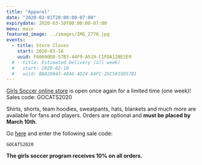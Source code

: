 ```yaml
---
title: "Apparel"
date: "2020-03-01T20:00:00-07:00"
expirydate: 2020-03-10T00:00:00-07:00
menu: main
featured_image: ../images/IMG_2770.jpg
events:
  - title: Store Closes
    start: 2020-03-10
    uuid: F60600D8-57B3-44F9-A519-C1FDA12BE2E9
  # - title: Estimated Delivery (all week)
  #   start: 2020-02-10
  #   uuid: BBA20843-48A6-4D24-84FC-2DC5019D57B1
---
```


[Girls Soccer online store] is open once again for a limited time (one week)!
Sales code: GOCATS2020

<!--more-->

Shirts, shorts, team hoodies, sweatpants, hats, blankets and much more are
available for fans and players. Orders are optional and **must be placed by
March 10th**.

Go [here][girls soccer online store] and enter the following sale code:

    GOCATS2020

**The girls soccer program receives 10% on all orders.**

[girls soccer online store]: https://gojosports.itemorder.com
